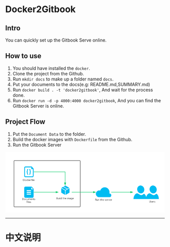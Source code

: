 # Docker2Gitbook

## Intro
You can quickly set up the Gitbook Serve online.

## How to use
1. You should have installed the `docker`.
2. Clone the project from the Github.
3. Run `mkdir docs` to make up a folder named `docs`.
4. Put your documents to the docs(e.g: README.md,SUMMARY.md)
5. Run `docker build . -t 'docker2gitbook'`, And wait for the process done.
6. Run `docker run -d -p 4000:4000 docker2gitbook`, And you can find the Gitbook Server is online.

## Project Flow 
1. Put the `Document Data` to the folder.
2. Build the docker images with `Dockerfile` from the Github.
3. Run the Gitbook Server 

![](help/flow.png)

---

# 中文说明
